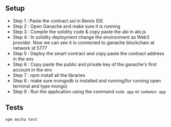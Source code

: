 ## Setup

- Step 1 : Paste the contract.sol in Remix IDE
- Step 2 : Open Ganache and make sure it is running
- Step 3 : Compile the solidity code & copy paste the abi in abi.js
- Step 4 : In solidity deployment change the environment as Web3 provider. Now we can see it is connected to ganache blockchain at network id 5777
- Step 5 : Deploy the smart contract and copy paste the contract address in the env
- Step 6 : Copy paste the public and private key of the ganache's first account in the env
- Step 7 : npm install all the libraries
- Step 8 : make sure mongodb is installed and running(for running open terminal and type mongo)
- Step 9 : Run the application using the command `node app` or `nodemon app`

## Tests

` npm mocha test `